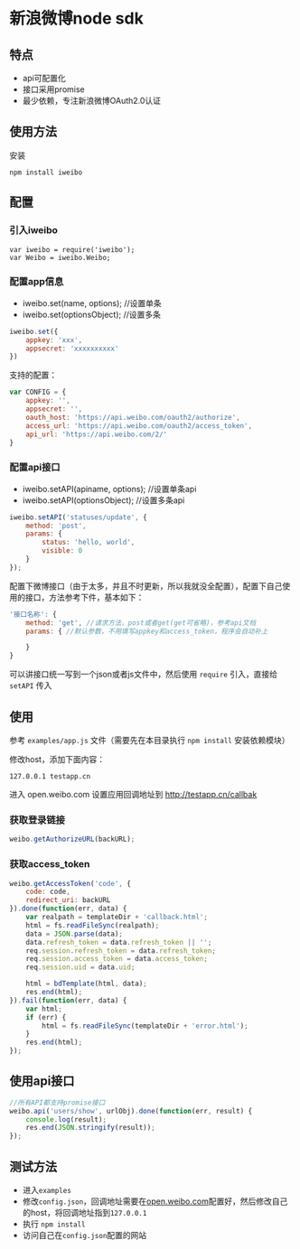 新浪微博node sdk
=======
## 特点
 * api可配置化
 * 接口采用promise
 * 最少依赖，专注新浪微博OAuth2.0认证

## 使用方法

安装

```shell
npm install iweibo
```

## 配置

### 引入iweibo

```shell
var iweibo = require('iweibo');
var Weibo = iweibo.Weibo;
```

### 配置app信息

 * iweibo.set(name, options); //设置单条
 * iweibo.set(optionsObject);  //设置多条

```javascript
iweibo.set({
    appkey: 'xxx',
    appsecret: 'xxxxxxxxxx'
})
```
支持的配置：

```javascript
var CONFIG = {
    appkey: '',
    appsecret: '',
    oauth_host: 'https://api.weibo.com/oauth2/authorize',
    access_url: 'https://api.weibo.com/oauth2/access_token',
    api_url: 'https://api.weibo.com/2/'
}
```

### 配置api接口

 * iweibo.setAPI(apiname, options); //设置单条api
 * iweibo.setAPI(optionsObject);  //设置多条api

```javascript
iweibo.setAPI('statuses/update', {
    method: 'post',
    params: {
        status: 'hello, world',
        visible: 0
    }
});
```


配置下微博接口（由于太多，并且不时更新，所以我就没全配置），配置下自己使用的接口，方法参考下件，基本如下：

```javascript
'接口名称': {
    method: 'get', //请求方法，post或者get(get可省略)，参考api文档
    params: { //默认参数，不用填写appkey和access_token，程序会自动补上

    }
}
```

可以讲接口统一写到一个json或者js文件中，然后使用 ```require``` 引入，直接给 ```setAPI``` 传入

## 使用
参考 ```examples/app.js``` 文件（需要先在本目录执行 ```npm install``` 安装依赖模块）

修改host，添加下面内容：

```shell
127.0.0.1 testapp.cn
```

进入 open.weibo.com 设置应用回调地址到 http://testapp.cn/callbak

### 获取登录链接

```javascript
weibo.getAuthorizeURL(backURL);
```

### 获取access_token

```javascript
weibo.getAccessToken('code', {
    code: code,
    redirect_uri: backURL
}).done(function(err, data) {
    var realpath = templateDir + 'callback.html';
    html = fs.readFileSync(realpath);
    data = JSON.parse(data);
    data.refresh_token = data.refresh_token || '';
    req.session.refresh_token = data.refresh_token;
    req.session.access_token = data.access_token;
    req.session.uid = data.uid;

    html = bdTemplate(html, data);
    res.end(html);
}).fail(function(err, data) {
    var html;
    if (err) {
        html = fs.readFileSync(templateDir + 'error.html');
    }
    res.end(html);
});
```

## 使用api接口

```javascript
//所有API都支持promise接口
weibo.api('users/show', urlObj).done(function(err, result) {
    console.log(result);
    res.end(JSON.stringify(result));
});
```


## 测试方法

* 进入``examples``
* 修改``config.json``，回调地址需要在[open.weibo.com](http://open.weibo.com)配置好，然后修改自己的host，将回调地址指到``127.0.0.1``
* 执行 ``npm install``
* 访问自己在``config.json``配置的网站

